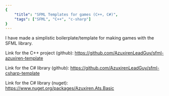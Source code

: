 ```yaml
---
{
    "title": "SFML Templates for games (C++, C#)",
    "tags": ["SFML", "C++", "c-sharp"]
}
---
```




I have made a simplistic boilerplate/template for making games with the SFML library.

Link for the C++ project (github): https://github.com/AzuxirenLeadGuy/sfml-azuxiren-template


Link for the C# library (github): https://github.com/AzuxirenLeadGuy/sfml-csharp-template

Link for the C# library (nuget): https://www.nuget.org/packages/Azuxiren.Ats.Basic